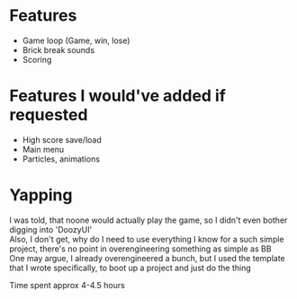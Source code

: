 # Features
- Game loop (Game, win, lose)
- Brick break sounds
- Scoring

# Features I would've added if requested
- High score save/load
- Main menu
- Particles, animations

# Yapping 
I was told, that noone would actually play the game, so I didn't even bother digging into 'DoozyUI'  
Also, I don't get, why do I need to use everything I know for a such simple project, there's no point in overengineering something as simple as BB  
One may argue, I already overengineered a bunch, but I used the template that I wrote specifically, to boot up a project and just do the thing  

Time spent approx 4-4.5 hours
